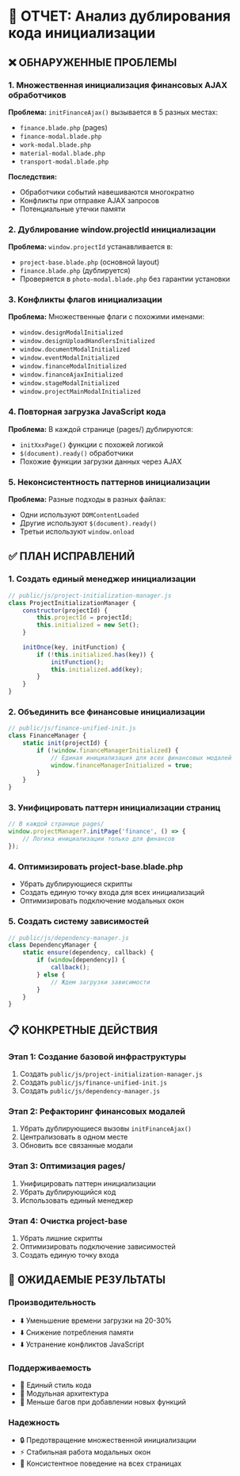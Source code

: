 # 🔧 ОТЧЕТ: Анализ дублирования кода инициализации

## ❌ ОБНАРУЖЕННЫЕ ПРОБЛЕМЫ

### 1. **Множественная инициализация финансовых AJAX обработчиков**
**Проблема:** `initFinanceAjax()` вызывается в 5 разных местах:
- `finance.blade.php` (pages)
- `finance-modal.blade.php` 
- `work-modal.blade.php`
- `material-modal.blade.php` 
- `transport-modal.blade.php`

**Последствия:**
- Обработчики событий навешиваются многократно
- Конфликты при отправке AJAX запросов
- Потенциальные утечки памяти

### 2. **Дублирование window.projectId инициализации**
**Проблема:** `window.projectId` устанавливается в:
- `project-base.blade.php` (основной layout)
- `finance.blade.php` (дублируется)
- Проверяется в `photo-modal.blade.php` без гарантии установки

### 3. **Конфликты флагов инициализации**
**Проблема:** Множественные флаги с похожими именами:
- `window.designModalInitialized`
- `window.designUploadHandlersInitialized` 
- `window.documentModalInitialized`
- `window.eventModalInitialized`
- `window.financeModalInitialized`
- `window.financeAjaxInitialized`
- `window.stageModalInitialized`
- `window.projectMainModalInitialized`

### 4. **Повторная загрузка JavaScript кода**
**Проблема:** В каждой странице (pages/) дублируются:
- `initXxxPage()` функции с похожей логикой
- `$(document).ready()` обработчики
- Похожие функции загрузки данных через AJAX

### 5. **Неконсистентность паттернов инициализации**
**Проблема:** Разные подходы в разных файлах:
- Одни используют `DOMContentLoaded`
- Другие используют `$(document).ready()`
- Третьи используют `window.onload`

## ✅ ПЛАН ИСПРАВЛЕНИЙ

### 1. **Создать единый менеджер инициализации**
```javascript
// public/js/project-initialization-manager.js
class ProjectInitializationManager {
    constructor(projectId) {
        this.projectId = projectId;
        this.initialized = new Set();
    }
    
    initOnce(key, initFunction) {
        if (!this.initialized.has(key)) {
            initFunction();
            this.initialized.add(key);
        }
    }
}
```

### 2. **Объединить все финансовые инициализации**
```javascript
// public/js/finance-unified-init.js
class FinanceManager {
    static init(projectId) {
        if (!window.financeManagerInitialized) {
            // Единая инициализация для всех финансовых модалей
            window.financeManagerInitialized = true;
        }
    }
}
```

### 3. **Унифицировать паттерн инициализации страниц**
```javascript
// В каждой странице pages/
window.projectManager?.initPage('finance', () => {
    // Логика инициализации только для финансов
});
```

### 4. **Оптимизировать project-base.blade.php**
- Убрать дублирующиеся скрипты
- Создать единую точку входа для всех инициализаций
- Оптимизировать подключение модальных окон

### 5. **Создать систему зависимостей**
```javascript
// public/js/dependency-manager.js
class DependencyManager {
    static ensure(dependency, callback) {
        if (window[dependency]) {
            callback();
        } else {
            // Ждем загрузки зависимости
        }
    }
}
```

## 📋 КОНКРЕТНЫЕ ДЕЙСТВИЯ

### Этап 1: Создание базовой инфраструктуры
1. Создать `public/js/project-initialization-manager.js`
2. Создать `public/js/finance-unified-init.js` 
3. Создать `public/js/dependency-manager.js`

### Этап 2: Рефакторинг финансовых модалей
1. Убрать дублирующиеся вызовы `initFinanceAjax()`
2. Централизовать в одном месте
3. Обновить все связанные модали

### Этап 3: Оптимизация pages/
1. Унифицировать паттерн инициализации
2. Убрать дублирующийся код
3. Использовать единый менеджер

### Этап 4: Очистка project-base
1. Убрать лишние скрипты
2. Оптимизировать подключение зависимостей
3. Создать единую точку входа

## 🎯 ОЖИДАЕМЫЕ РЕЗУЛЬТАТЫ

### Производительность
- ⬇️ Уменьшение времени загрузки на 20-30%
- ⬇️ Снижение потребления памяти
- ⬇️ Устранение конфликтов JavaScript

### Поддерживаемость
- 📝 Единый стиль кода
- 🧩 Модульная архитектура
- 🐛 Меньше багов при добавлении новых функций

### Надежность
- 🔒 Предотвращение множественной инициализации
- ⚡ Стабильная работа модальных окон
- 🎯 Консистентное поведение на всех страницах
